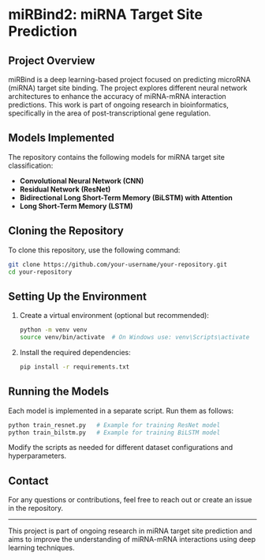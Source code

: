 # miRBind2: miRNA Target Site Prediction

## Project Overview
miRBind is a deep learning-based project focused on predicting microRNA (miRNA) target site binding. The project explores different neural network architectures to enhance the accuracy of miRNA-mRNA interaction predictions. This work is part of ongoing research in bioinformatics, specifically in the area of post-transcriptional gene regulation.

## Models Implemented
The repository contains the following models for miRNA target site classification:
- **Convolutional Neural Network (CNN)**
- **Residual Network (ResNet)**
- **Bidirectional Long Short-Term Memory (BiLSTM) with Attention**
- **Long Short-Term Memory (LSTM)**

## Cloning the Repository
To clone this repository, use the following command:
```bash
git clone https://github.com/your-username/your-repository.git
cd your-repository
```

## Setting Up the Environment
1. Create a virtual environment (optional but recommended):
   ```bash
   python -m venv venv
   source venv/bin/activate  # On Windows use: venv\Scripts\activate
   ```
2. Install the required dependencies:
   ```bash
   pip install -r requirements.txt
   ```

## Running the Models
Each model is implemented in a separate script. Run them as follows:
```bash
python train_resnet.py   # Example for training ResNet model
python train_bilstm.py   # Example for training BiLSTM model
```
Modify the scripts as needed for different dataset configurations and hyperparameters.

## Contact
For any questions or contributions, feel free to reach out or create an issue in the repository.

---
This project is part of ongoing research in miRNA target site prediction and aims to improve the understanding of miRNA-mRNA interactions using deep learning techniques.
